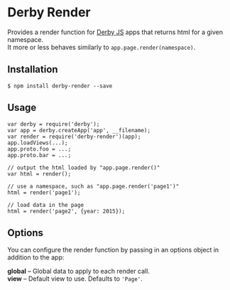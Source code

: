 Derby Render
============

Provides a render function for [Derby JS](http://derbyjs.com) apps that returns html for a given namespace.  
It more or less behaves similarly to `app.page.render(namespace)`.

Installation
------------

    $ npm install derby-render --save

Usage
-----

    var derby = require('derby');
    var app = derby.createApp('app', __filename);
    var render = require('derby-render')(app);
    app.loadViews(...);
    app.proto.foo = ...;
    app.proto.bar = ...;

    // output the html loaded by "app.page.render()"
    var html = render();

    // use a namespace, such as "app.page.render('page1')"
    html = render('page1');

    // load data in the page
    html = render('page2', {year: 2015});

Options
-------

You can configure the render function by passing in an options object in addition to the app:

**global** – Global data to apply to each render call.  
**view** – Default view to use. Defaults to `'Page'`.
